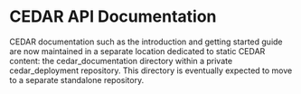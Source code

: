 # CEDAR API Documentation

CEDAR documentation such as the introduction and getting started guide are now maintained in a
separate location dedicated to static CEDAR content: the cedar_documentation directory within a
private cedar_deployment repository. This directory is eventually expected to move to a separate
standalone repository.
